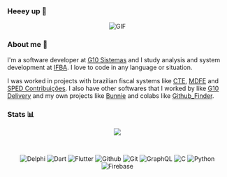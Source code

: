 ### Heeey up 👋
<p align="center">
  <img src="https://media1.tenor.com/images/c8660cb3e0e72a3b70731a2f6116ffc1/tenor.gif?itemid=8467078" alt="GIF">
</p>


### About me 💬
I'm a software developer at [G10 Sistemas](http://www.g10sistemas.com) and I study analysis and system development at [IFBA](https://portal.ifba.edu.br/santoantonio). I love to code in any language or situation.

I was worked in projects with brazilian fiscal systems like [CTE](https://www.cte.fazenda.gov.br/portal/), [MDFE](https://dfe-portal.svrs.rs.gov.br/Mdfe) and [SPED Contribuições](http://sped.rfb.gov.br/). I also have other softwares that I worked by like [G10 Delivery](https://play.google.com/store/apps/details?id=br.com.g10sistemas.g10delivery) and my own projects like [Bunnie](https://github.com/BerkSpar/Bunnie) and colabs like [Github_Finder](https://github.com/BerkSpar/github-finder).

### Stats :bar_chart:
<p align="center">
  <img src="https://github-readme-stats.vercel.app/api?username=berkspar&show_icons=true&count_private=true">
</p>

<br>
<p align="center">
  <img src="https://img.shields.io/badge/%20-delphi-ED1F35.svg?style=for-the-badge&logo=embarcadero" alt="Delphi">
  <img src="https://img.shields.io/badge/%20-dart-0175C2.svg?style=for-the-badge&logo=dart" alt="Dart">
  <img src="https://img.shields.io/badge/%20-flutter-02569B.svg?style=for-the-badge&logo=flutter" alt="Flutter">
  <img src="https://img.shields.io/badge/%20-github-181717.svg?style=for-the-badge&logo=github" alt="Github">
  <img src="https://img.shields.io/badge/%20-git-F05032.svg?style=for-the-badge&logo=git&logoColor=white" alt="Git">
  <img src="https://img.shields.io/badge/%20-graphql-E10098.svg?style=for-the-badge&logo=graphql" alt="GraphQL">
  <img src="https://img.shields.io/badge/%20-c lang-A8B9CC.svg?style=for-the-badge&logo=c&logoColor=black" alt="C">
  <img src="https://img.shields.io/badge/%20-python-3776AB.svg?style=for-the-badge&logo=python&logoColor=white" alt="Python">
  <img src="https://img.shields.io/badge/%20-firebase-FFCA28.svg?style=for-the-badge&logo=firebase&logoColor=white" alt="Firebase">
</p>
